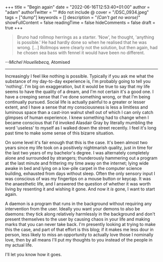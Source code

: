 +++
title = "Begin again"
date = "2022-06-16T12:53:40+01:00"
author = "adam"
authorTwitter = "" #do not include @
cover = "/DSC_0934.jpeg"
tags = ["dump"]
keywords = []
description = "_(Can't get no worse)_"
showFullContent = false
readingTime = false
hideComments = false
draft = true
+++

>Bruno had rollmop herrings as a starter. 'Now', he thought, 'anything is possible.' He had hardly done so when he realised that he was wrong. [...] Rollmops were clearly not the solution, but then again, had he chosen sea bass with fennel it would have been no different.

_--Michel Houellebecq,_ Atomised

---

Increasingly I feel like nothing is possible. Typically if you ask me what the substance of my day-to-day experience is, I'm probably going to tell you 'nothing'. I'm big on exaggeration, but it would be true to say that my life seems to have the quality of a dream, and I'm not certain it's a good one. I have a creeping sense that I've done something wrong, or that I'm being continually pursued. Social life is actually painful to a greater or lesser extent, and I have a sense that my consciousness is less a limitless and luminous space than a cast-iron walnut shell out of which I can only catch glimpses of human experience. I knew something had to change when I became conscious that I'd invoked Alasdair Gray by literally mumbling the word 'useless' to myself as I walked down the street recently. I feel it's long past time to make some sense of this bizarre situation.

On some level it's fair enough that this is the case. It's been almost two years since my life took on a positively nightmarish quality, just in time for the last two years of my bachelor's degree. I was alternately completely alone and surrounded by strangers; thunderously hammering out a program at the last minute and frittering my time away on the internet; lying wide awake in bed and lying on a low-pile carpet in the computer science building, exhausted from days without sleep. Often the only sensory input I was conscious of was my fingertips on a mouse button or keycap. It was the anaesthetic life, and I answered the question of whether it was worth living by resenting it and wishing it gone. And now it *is* gone, I want to start again.

A daemon is a program that runs in the background without requiring any intervention from the user. Ideally you want your demons to also be daemons: they tick along relatively harmlessly in the background and don't present themselves to the user by causing chaos in your life and making marks that you can never take back. I'm presently looking at trying to make this the case, and part of that effort is this blog; if it makes me less dour in person, less likely to miss an opportunity to actually love those I nominally love, then by all means I'll put my thoughts to you instead of the people in my actual life.

I'll let you know how it goes.
